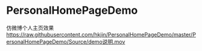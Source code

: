 # PersonalHomePageDemo
仿微博个人主页效果
https://raw.githubusercontent.com/hkjin/PersonalHomePageDemo/master/PersonalHomePageDemo/Source/demo说明.mov
